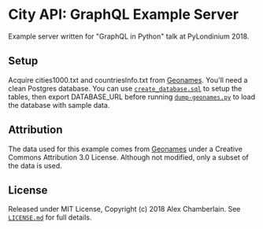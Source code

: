 # City API: GraphQL Example Server

Example server written for "GraphQL in Python" talk at PyLondinium 2018.

## Setup

Acquire cities1000.txt and countriesInfo.txt from [Geonames][1]. You'll need
a clean Postgres database. You can use
[`create_database.sql`](create_database.sql) to setup the tables, then export
DATABASE_URL before running [`dump-geonames.py`](dump-geonames.py) to load
the database with sample data.

## Attribution

The data used for this example comes from [Geonames][1] under a Creative Commons
Attribution 3.0 License. Although not modified, only a subset of the data is
used.

## License

Released under MIT License, Copyright (c) 2018 Alex Chamberlain. See
[`LICENSE.md`](LICENSE.md) for full details.

[1]: http://www.geonames.org/export/
